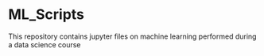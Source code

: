 # ML_Scripts 
 This repository contains jupyter files on machine learning performed during a data science course
